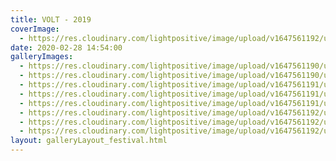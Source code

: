 ```yaml
---
title: VOLT - 2019
coverImage:
  - https://res.cloudinary.com/lightpositive/image/upload/v1647561192/uploads/VOLT%20-%202019/Volt4.jpg
date: 2020-02-28 14:54:00
galleryImages: 
  - https://res.cloudinary.com/lightpositive/image/upload/v1647561190/uploads/VOLT%20-%202019/Volt2.jpg
  - https://res.cloudinary.com/lightpositive/image/upload/v1647561190/uploads/VOLT%20-%202019/Volt5.jpg
  - https://res.cloudinary.com/lightpositive/image/upload/v1647561191/uploads/VOLT%20-%202019/Volt1.jpg
  - https://res.cloudinary.com/lightpositive/image/upload/v1647561191/uploads/VOLT%20-%202019/Volt7.jpg
  - https://res.cloudinary.com/lightpositive/image/upload/v1647561191/uploads/VOLT%20-%202019/Volt3.jpg
  - https://res.cloudinary.com/lightpositive/image/upload/v1647561192/uploads/VOLT%20-%202019/Volt6.jpg
  - https://res.cloudinary.com/lightpositive/image/upload/v1647561192/uploads/VOLT%20-%202019/Volt.jpg
  - https://res.cloudinary.com/lightpositive/image/upload/v1647561192/uploads/VOLT%20-%202019/Volt4.jpg
layout: galleryLayout_festival.html
---
```

